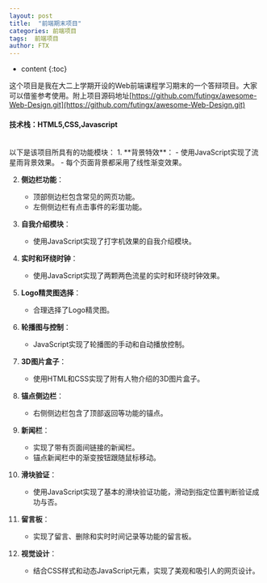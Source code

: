```yaml
---
layout: post
title:  "前端期末项目"
categories: 前端项目
tags:  前端项目
author: FTX
---
```


* content
{:toc}

这个项目是我在大二上学期开设的Web前端课程学习期末的一个答辩项目。大家可以借鉴参考使用。附上项目源码地址[https://github.com/futingx/awesome-Web-Design.git](https://github.com/futingx/awesome-Web-Design.git)<br>
#### 技术栈：HTML5,CSS,Javascript
<br>
以下是该项目所具有的功能模块：
1. **背景特效**：
   - 使用JavaScript实现了流星雨背景效果。
   - 每个页面背景都采用了线性渐变效果。

2. **侧边栏功能**：
   - 顶部侧边栏包含常见的网页功能。
   - 左侧侧边栏有点击事件的彩蛋功能。

3. **自我介绍模块**：
   - 使用JavaScript实现了打字机效果的自我介绍模块。

4. **实时和环绕时钟**：
   - 使用JavaScript实现了两颗两色流星的实时和环绕时钟效果。

5. **Logo精灵图选择**：
   - 合理选择了Logo精灵图。

6. **轮播图与控制**：
   - JavaScript实现了轮播图的手动和自动播放控制。

7. **3D图片盒子**：
   - 使用HTML和CSS实现了附有人物介绍的3D图片盒子。

8. **锚点侧边栏**：
   - 右侧侧边栏包含了顶部返回等功能的锚点。

9. **新闻栏**：
   - 实现了带有页面间链接的新闻栏。
   - 锚点新闻栏中的渐变按钮跟随鼠标移动。

10. **滑块验证**：
    - 使用JavaScript实现了基本的滑块验证功能，滑动到指定位置判断验证成功与否。

11. **留言板**：
    - 实现了留言、删除和实时时间记录等功能的留言板。

12. **视觉设计**：
    - 结合CSS样式和动态JavaScript元素，实现了美观和吸引人的网页设计。

